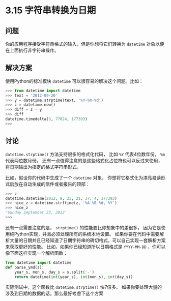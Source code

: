 # 3.15 字符串转换为日期

## 问题

你的应用程序接受字符串格式的输入，但是你想将它们转换为 `datetime` 对象以便在上面执行非字符串操作。

## 解决方案

使用Python的标准模块 `datetime` 可以很容易的解决这个问题。比如：

```python
>>> from datetime import datetime
>>> text = '2012-09-20'
>>> y = datetime.strptime(text, '%Y-%m-%d')
>>> z = datetime.now()
>>> diff = z - y
>>> diff
datetime.timedelta(3, 77824, 177393)
>>>
```

## 讨论

`datetime.strptime()` 方法支持很多的格式化代码， 比如 `%Y` 代表4位数年份， `%m` 代表两位数月份。 还有一点值得注意的是这些格式化占位符也可以反过来使用，将日期输出为指定的格式字符串形式。

比如，假设你的代码中生成了一个 `datetime` 对象， 你想将它格式化为漂亮易读形式后放在自动生成的信件或者报告的顶部：

```python
>>> z
datetime.datetime(2012, 9, 23, 21, 37, 4, 177393)
>>> nice_z = datetime.strftime(z, '%A %B %d, %Y')
>>> nice_z
'Sunday September 23, 2012'
>>>
```

还有一点需要注意的是， `strptime()` 的性能要比你想象中的差很多， 因为它是使用纯Python实现，并且必须处理所有的系统本地设置。 如果你要在代码中需要解析大量的日期并且已经知道了日期字符串的确切格式，可以自己实现一套解析方案来获取更好的性能。 比如，如果你已经知道所以日期格式是 `YYYY-MM-DD` ，你可以像下面这样实现一个解析函数：

```python
from datetime import datetime
def parse_ymd(s):
    year_s, mon_s, day_s = s.split('-')
    return datetime(int(year_s), int(mon_s), int(day_s))
```

实际测试中，这个函数比 `datetime.strptime()` 快7倍多。 如果你要处理大量的涉及到日期的数据的话，那么最好考虑下这个方案

